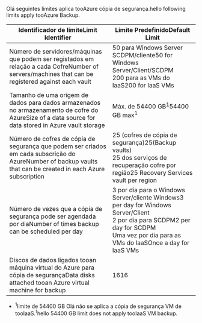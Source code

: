 <span data-ttu-id="d2df3-101">Olá seguintes limites aplica tooAzure cópia de segurança.</span><span class="sxs-lookup"><span data-stu-id="d2df3-101">hello following limits apply tooAzure Backup.</span></span>

| <span data-ttu-id="d2df3-102">Identificador de limite</span><span class="sxs-lookup"><span data-stu-id="d2df3-102">Limit Identifier</span></span> | <span data-ttu-id="d2df3-103">Limite Predefinido</span><span class="sxs-lookup"><span data-stu-id="d2df3-103">Default Limit</span></span> |
| --- | --- |
| <span data-ttu-id="d2df3-104">Número de servidores/máquinas que podem ser registados em relação a cada Cofre</span><span class="sxs-lookup"><span data-stu-id="d2df3-104">Number of servers/machines that can be registered against each vault</span></span> |<span data-ttu-id="d2df3-105">50 para Windows Server SCDPM/cliente</span><span class="sxs-lookup"><span data-stu-id="d2df3-105">50 for Windows Server/Client/SCDPM</span></span> <br/> <span data-ttu-id="d2df3-106">200 para as VMs do IaaS</span><span class="sxs-lookup"><span data-stu-id="d2df3-106">200 for IaaS VMs</span></span> |
| <span data-ttu-id="d2df3-107">Tamanho de uma origem de dados para dados armazenados no armazenamento de cofre do Azure</span><span class="sxs-lookup"><span data-stu-id="d2df3-107">Size of a data source for data stored in Azure vault storage</span></span> |<span data-ttu-id="d2df3-108">Máx. de 54400 GB<sup>1</sup></span><span class="sxs-lookup"><span data-stu-id="d2df3-108">54400 GB max<sup>1</sup></span></span> |
| <span data-ttu-id="d2df3-109">Número de cofres de cópia de segurança que podem ser criados em cada subscrição do Azure</span><span class="sxs-lookup"><span data-stu-id="d2df3-109">Number of backup vaults that can be created in each Azure subscription</span></span> |<span data-ttu-id="d2df3-110">25 (cofres de cópia de segurança)</span><span class="sxs-lookup"><span data-stu-id="d2df3-110">25(Backup vaults)</span></span> <br/> <span data-ttu-id="d2df3-111">25 dos serviços de recuperação cofre por região</span><span class="sxs-lookup"><span data-stu-id="d2df3-111">25 Recovery Services vault per region</span></span> |
| <span data-ttu-id="d2df3-112">Número de vezes que a cópia de segurança pode ser agendada por dia</span><span class="sxs-lookup"><span data-stu-id="d2df3-112">Number of times backup can be scheduled per day</span></span> |<span data-ttu-id="d2df3-113">3 por dia para o Windows Server/cliente Windows</span><span class="sxs-lookup"><span data-stu-id="d2df3-113">3 per day for Windows Server/Client</span></span> <br/> <span data-ttu-id="d2df3-114">2 por dia para SCDPM</span><span class="sxs-lookup"><span data-stu-id="d2df3-114">2 per day for SCDPM</span></span> <br/> <span data-ttu-id="d2df3-115">Uma vez por dia para as VMs do IaaS</span><span class="sxs-lookup"><span data-stu-id="d2df3-115">Once a day for IaaS VMs</span></span> |
| <span data-ttu-id="d2df3-116">Discos de dados ligados tooan máquina virtual do Azure para cópia de segurança</span><span class="sxs-lookup"><span data-stu-id="d2df3-116">Data disks attached tooan Azure virtual machine for backup</span></span> |<span data-ttu-id="d2df3-117">16</span><span class="sxs-lookup"><span data-stu-id="d2df3-117">16</span></span> |

* <span data-ttu-id="d2df3-118"><sup>1</sup>limite de 54400 GB Olá não se aplica a cópia de segurança VM de tooIaaS.</span><span class="sxs-lookup"><span data-stu-id="d2df3-118"><sup>1</sup>hello 54400 GB limit does not apply tooIaaS VM backup.</span></span>

